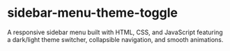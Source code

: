 # sidebar-menu-theme-toggle
A responsive sidebar menu built with HTML, CSS, and JavaScript featuring a dark/light theme switcher, collapsible navigation, and smooth animations.
